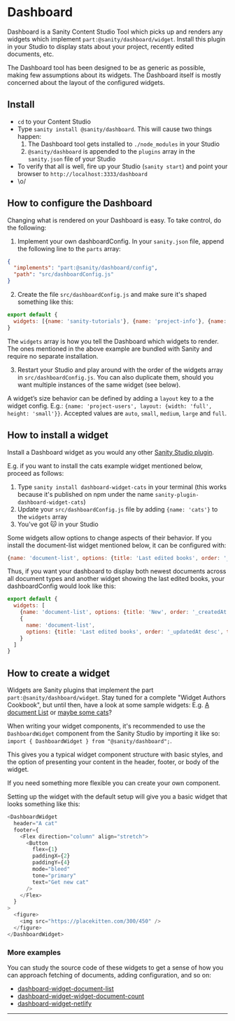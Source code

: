# Dashboard

Dashboard is a Sanity Content Studio Tool which picks up and renders any widgets which implement `part:@sanity/dashboard/widget`. Install this plugin in your Studio to display stats about your project, recently edited documents, etc.

The Dashboard tool has been designed to be as generic as possible, making few assumptions about its widgets. The Dashboard itself is mostly concerned about the layout of the configured widgets.

## Install

- `cd` to your Content Studio
- Type `sanity install @sanity/dashboard`. This will cause two things happen:
  1. The Dashboard tool gets installed to `./node_modules` in your Studio
  2. `@sanity/dashboard` is appended to the `plugins` array in the `sanity.json` file of your Studio
- To verify that all is well, fire up your Studio (`sanity start`) and point your browser to `http://localhost:3333/dashboard`
- \o/

## How to configure the Dashboard

Changing what is rendered on your Dashboard is easy. To take control, do the following:

1. Implement your own dashboardConfig. In your `sanity.json` file, append the following line to the `parts` array:

```json
{
  "implements": "part:@sanity/dashboard/config",
  "path": "src/dashboardConfig.js"
}
```

2. Create the file `src/dashboardConfig.js` and make sure it's shaped something like this:

```js
export default {
  widgets: [{name: 'sanity-tutorials'}, {name: 'project-info'}, {name: 'project-users'}]
}
```

The `widgets` array is how you tell the Dashboard which widgets to render. The ones mentioned in the above example are bundled with Sanity and require no separate installation.

3. Restart your Studio and play around with the order of the widgets array in `src/dashboardConfig.js`. You can also duplicate them, should you want multiple instances of the same widget (see below).

A widget’s size behavior can be defined by adding a `layout` key to a the widget config. E.g.: `{name: 'project-users', layout: {width: 'full', height: 'small'}}`. Accepted values are `auto`, `small`, `medium`, `large` and `full`.

## How to install a widget

Install a Dashboard widget as you would any other [Sanity Studio plugin](https://www.sanity.io/docs/extending/plugins).

E.g. if you want to install the cats example widget mentioned below, proceed as follows:

1. Type `sanity install dashboard-widget-cats` in your terminal (this works because it's published on npm under the name `sanity-plugin-dashboard-widget-cats`)
2. Update your `src/dashboardConfig.js` file by adding `{name: 'cats'}` to the `widgets` array
3. You've got 🐱 in your Studio

Some widgets allow options to change aspects of their behavior. If you install the document-list widget mentioned below, it can be configured with:

```js
{name: 'document-list', options: {title: 'Last edited books', order: '_updatedAt desc', types: ['book']}}
```

Thus, if you want your dashboard to display both newest documents across all document types and another widget showing the last edited books, your dashboardConfig would look like this:

```js
export default {
  widgets: [
    {name: 'document-list', options: {title: 'New', order: '_createdAt desc'}},
    {
      name: 'document-list',
      options: {title: 'Last edited books', order: '_updatedAt desc', types: ['book']}
    }
  ]
}
```

## How to create a widget

Widgets are Sanity plugins that implement the part `part:@sanity/dashboard/widget`. Stay tuned for a complete "Widget Authors Cookbook", but until then, have a look at some sample widgets: E.g. [A document List](https://github.com/sanity-io/dashboard-widget-document-list/tree/master) or [maybe some cats](https://github.com/sanity-io/example-dashboard-widget-cats)?

When writing your widget components, it's recommended to use the `DashboardWidget` component from the Sanity Studio by importing it like so: `import { DashboardWidget } from "@sanity/dashboard";`.

This gives you a typical widget component structure with basic styles, and the option of presenting your content in the header, footer, or body of the widget.

If you need something more flexible you can create your own component.

Setting up the widget with the default setup will give you a basic widget that looks something like this:


```js
<DashboardWidget
  header="A cat"
  footer={
    <Flex direction="column" align="stretch">
      <Button
        flex={1}
        paddingX={2}
        paddingY={4}
        mode="bleed"
        tone="primary"
        text="Get new cat"
      />
    </Flex>
  }
>
  <figure>
    <img src="https://placekitten.com/300/450" />
  </figure>
</DashboardWidget>
```

### More examples

You can study the source code of these widgets to get a sense of how you can approach fetching of documents, adding configuration, and so on:

- [dashboard-widget-document-list](https://github.com/sanity-io/dashboard-widget-document-list)
- [dashboard-widget-widget-document-count](https://github.com/sanity-io/example-dashboard-widget-document-count)
- [dashboard-widget-netlify](https://github.com/sanity-io/sanity-plugin-dashboard-widget-netlify)

---


